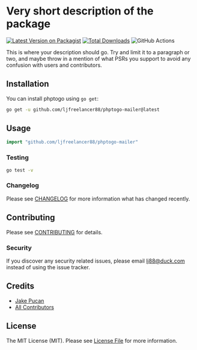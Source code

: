 # Very short description of the package

[![Latest Version on Packagist](https://img.shields.io/packagist/v/ljfreelancer88/daily.svg?style=flat-square)](https://packagist.org/packages/ljfreelancer88/daily)
[![Total Downloads](https://img.shields.io/packagist/dt/ljfreelancer88/daily.svg?style=flat-square)](https://packagist.org/packages/ljfreelancer88/daily)
![GitHub Actions](https://github.com/ljfreelancer88/daily/actions/workflows/main.yml/badge.svg)

This is where your description should go. Try and limit it to a paragraph or two, and maybe throw in a mention of what PSRs you support to avoid any confusion with users and contributors.

## Installation

You can install phptogo using `go get`:

```bash
go get -u github.com/ljfreelancer88/phptogo-mailer@latest
```

## Usage

```go
import "github.com/ljfreelancer88/phptogo-mailer"
```

### Testing

```bash
go test -v
```

### Changelog

Please see [CHANGELOG](CHANGELOG.md) for more information what has changed recently.

## Contributing

Please see [CONTRIBUTING](CONTRIBUTING.md) for details.

### Security

If you discover any security related issues, please email lj88@duck.com instead of using the issue tracker.

## Credits

-   [Jake Pucan](https://github.com/ljfreelancer88)
-   [All Contributors](../../contributors)

## License

The MIT License (MIT). Please see [License File](LICENSE.md) for more information.
